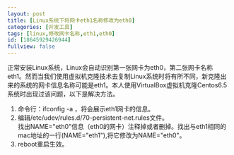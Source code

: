 ```yaml
---
layout: post
title: [Linux系统下将网卡eth1名称修改为eth0]
categories: [开发工具]
tags: [linux,修改网卡名称,eth1,eth0]
id: [18645929426944]
fullview: false
---
```

正常安装Linux系统，Linux会自动识别第一张网卡为eth0，第二张网卡名称eth1。然而当我们使用虚拟机克隆技术去复制Linux系统时将有所不同，新克隆出来的系统的网卡信息名称可能是eth1。本人使用VirtualBox虚拟机克隆Centos6.5系统时出现过该问题，以下是解决方法。

1. 命令行：ifconfig -a ，将会展示eth1网卡的信息。
2. 编辑/etc/udev/rules.d/70-persistent-net.rules文件。  
找出NAME="eth0"信息（eth0的网卡）注释掉或者删掉。找出与eth1相同的mac地址的一行(NAME="eth1"),将它修改为NAME="eth0"。
3. reboot重启生效。
